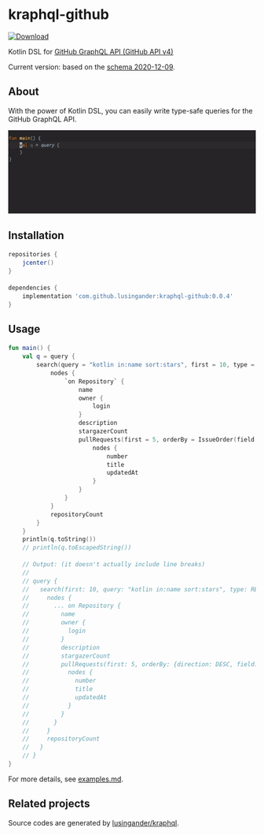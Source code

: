 kraphql-github
====

[ ![Download](https://api.bintray.com/packages/lusingander/maven/kraphql-github/images/download.svg) ](https://bintray.com/lusingander/maven/kraphql-github/_latestVersion)

Kotlin DSL for [GitHub GraphQL API (GitHub API v4)](https://docs.github.com/en/free-pro-team@latest/graphql)

Current version: based on the [schema 2020-12-09](https://docs.github.com/en/free-pro-team@latest/graphql/overview/changelog#schema-changes-for-2020-12-09).

## About

With the power of Kotlin DSL, you can easily write type-safe queries for the GitHub GraphQL API.

![image](./image.gif)

## Installation

```groovy
repositories {
    jcenter()
}

dependencies {
    implementation 'com.github.lusingander:kraphql-github:0.0.4'
}
```

## Usage

```kotlin
fun main() {
    val q = query {
        search(query = "kotlin in:name sort:stars", first = 10, type = SearchType.REPOSITORY) {
            nodes {
                `on Repository` {
                    name
                    owner {
                        login
                    }
                    description
                    stargazerCount
                    pullRequests(first = 5, orderBy = IssueOrder(field = IssueOrderField.UPDATED_AT, direction = OrderDirection.DESC)) {
                        nodes {
                            number
                            title
                            updatedAt
                        }
                    }
                }
            }
            repositoryCount
        }
    }
    println(q.toString())
    // println(q.toEscapedString())

    // Output: (it doesn't actually include line breaks)
    //
    // query {
    //   search(first: 10, query: "kotlin in:name sort:stars", type: REPOSITORY) {
    //     nodes {
    //       ... on Repository {
    //         name
    //         owner {
    //           login
    //         }
    //         description
    //         stargazerCount
    //         pullRequests(first: 5, orderBy: {direction: DESC, field: UPDATED_AT}) {
    //           nodes {
    //             number
    //             title
    //             updatedAt
    //           }
    //         }
    //       }
    //     }
    //     repositoryCount
    //   }
    // }
}
```

For more details, see [examples.md](./examples.md).

## Related projects

Source codes are generated by [lusingander/kraphql](https://github.com/lusingander/kraphql).

